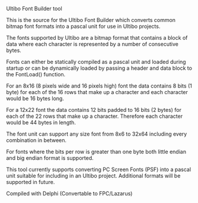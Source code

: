 Ultibo Font Builder tool

This is the source for the Ultibo Font Builder which converts common bitmap font formats into a pascal unit for use in Ultibo projects.

The fonts supported by Ultibo are a bitmap format that contains a block of data where each character is represented by a number of consecutive bytes.

Fonts can either be statically compiled as a pascal unit and loaded during startup or can be dynamically loaded by passing a header and data block to the FontLoad() function.

For an 8x16 (8 pixels wide and 16 pixels high) font the data contains 8 bits (1 byte) for each of the 16 rows that make up a character and each character would be 16 bytes long.

For a 12x22 font the data contains 12 bits padded to 16 bits (2 bytes) for each of the 22 rows that make up a character. Therefore each character would be 44 bytes in length.

The font unit can support any size font from 8x6 to 32x64 including every combination in between.

For fonts where the bits per row is greater than one byte both little endian and big endian format is supported.

This tool currently supports converting PC Screen Fonts (PSF) into a pascal unit suitable for including in an Ultibo project. Additional formats will be supported in future.


Compiled with Delphi (Convertable to FPC/Lazarus)
